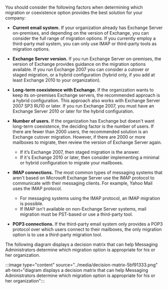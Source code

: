 You should consider the following factors when determining which migration or coexistence option provides the best solution for your company:

 -  **Current email system.** If your organization already has Exchange Server on-premises, and depending on the version of Exchange, you can consider the full range of migration options. If you currently employ a third-party mail system, you can only use IMAP or third-party tools as migration options.
 -  **Exchange Server version.** If you run Exchange Server on-premises, the version of Exchange provides guidance on the migration options available. If you run Exchange 2007 you can consider a cutover or staged migration, or a hybrid configuration (hybrid only, if you add at least Exchange 2010 to your organization).
 -  **Long-term coexistence with Exchange.** If the organization wants to keep its on-premises Exchange servers, the recommended approach is a hybrid configuration. This approach also works with Exchange Server 2007 SP3 RU10 or later. If you run Exchange 2007, you must have an Exchange Server 2010 or later for the hybrid configuration.
 -  **Number of users.** If the organization has Exchange but doesn't want long-term coexistence, the deciding factor is the number of users. If there are fewer than 2000 users, the recommended solution is an Exchange cutover migration. However, if there are 2000 or more mailboxes to migrate, then review the version of Exchange Server again.
    
     -  If it’s Exchange 2007, then staged migration is the answer.
     -  If it's Exchange 2010 or later, then consider implementing a minimal or hybrid configuration to migrate your mailboxes.
 -  **IMAP connections.** The most common types of messaging systems that aren't based on Microsoft Exchange Server use the IMAP protocol to communicate with their messaging clients. For example, Yahoo Mail uses the IMAP protocol.
    
     -  For messaging systems using the IMAP protocol, an IMAP migration is possible.
     -  If IMAP isn't available on non-Exchange Server systems, mail migration must be PST-based or use a third-party tool.
 -  **POP3 connections.** If the third-party email system only provides a POP3 protocol over which users connect to their mailboxes, the only migration option is to use a third-party migration tool.

The following diagram displays a decision matrix that can help Messaging Administrators determine which migration option is appropriate for his or her organization.

:::image type="content" source="../media/decision-matrix-5bf91333.png" alt-text="diagram displays a decision matrix that can help Messaging Administrators determine which migration option is appropriate for his or her organization":::
